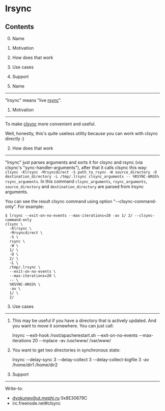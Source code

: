 lrsync
======
Contents
--------

0. Name
1. Motivation
2. How does that work
3. Use cases
4. Support


0. Name
-------

"lrsync" means "live [rsync](http://rsync.samba.org/)".


1. Motivation
-------------

To make [clsync](https://github.com/xaionaro/clsync) more convenient and useful.

Well, honestly, this's quite useless utility because you can work with clsync directly :)

2. How does that work
---------------------

"lrsync" just parses arguments and sorts it for clsync and rsync (via clsync's "sync-handler-arguments"), after that it calls clsync this way: `clsync -Klrsync -Mrsyncdirect -S path_to_rsync -W source_directory -D destination_directory -L /tmp/.lrsync clsync_arguments -- %RSYNC-ARGS% rsync_arguments`. In this command `clsync_arguments`, `rsync_arguments`, `source_directory` and `destination_directory` are parsed from lrsync arguments.

You can see the result clsync command using option "--clsync-command-only". For example:

    $ lrsync --exit-on-no-events --max-iterations=20 -av 1/ 2/ --clsync-command-only
    clsync \
      -Klrsync \
      -Mrsyncdirect \
      -S \
      rsync \
      -W \
      1/ \
      -D \
      2/ \
      -L \
      /tmp/.lrsync \
      --exit-on-no-events \
      --max-iterations=20 \
      -- \
      %RSYNC-ARGS% \
      -av \
      1/ \
      2/ 

3. Use cases
------------

1. This may be useful if you have a directory that is actively updated. And you want to move it somewhere. You can just call:

    lrsync --exit-hook /root/apacherestart.sh --exit-on-no-events --max-iterations 20 --inplace -av /usr/www/ /var/www/

2. You want to get two directories in synchronous state:

    lrsync --delay-sync 3 --delay-collect 3 --delay-collect-bigfile 3 -av /home/dir1 /home/dir2

4. Support
----------

Write-to:
* dyokunev@ut.mephi.ru 0x8E30679C
* irc.freenode.net#clsync
